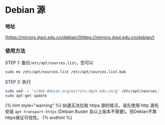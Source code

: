 # Debian 源

### 地址

[https://mirrors.dgut.edu.cn/debian/](https://mirrors.dgut.edu.cn/debian/)

### 使用方法

STEP 1: 备份`/etc/apt/sources.list`，您可以

```bash
sudo mv /etc/apt/sources.list /etc/apt/sources.list.bak
```

STEP 2: 执行

```bash
sudo sed -i 's/deb.debian.org/mirrors.dgut.edu.cn/g' /etc/apt/sources.list
sudo apt-get update
```

{% hint style="warning" %}
如遇无法拉取 https 源的情况，请先使用 http 源先安装 `apt-transport-https` \(Debian Buster 及以上版本不需要\)。但Debian不靠https保证可信性。
{% endhint %}




